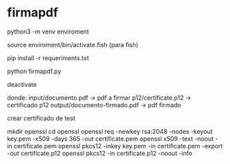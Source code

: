 # firmapdf

 python3 -m venv enviroment

 source enviroment/bin/activate.fish (para fish)

 pip install -r requeriments.txt

 python firmapdf.py

 deactivate

 donde:
  input/documento.pdf -> pdf a firmar
  p12/certificate.p12 -> certificado p12
  output/documento-firmado.pdf -> pdf firmado


crear certificado de test

 mkdir openssl
 cd openssl
 openssl req -newkey rsa:2048 -nodes -keyout key.pem -x509 -days 365 -out certificate.pem
 openssl x509 -text -noout -in certificate.pem
 openssl pkcs12 -inkey key.pem -in certificate.pem -export -out certificate.p12
 openssl pkcs12 -in certificate.p12 -noout -info